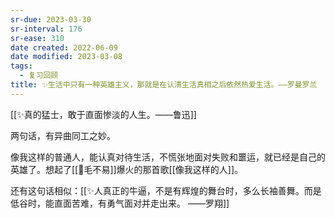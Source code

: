 ```yaml
---
sr-due: 2023-03-30
sr-interval: 176
sr-ease: 310
date created: 2022-06-09
date modified: 2023-03-08
tags:
  - 复习回顾
title: ✨生活中只有一种英雄主义，那就是在认清生活真相之后依然热爱生活。——罗曼罗兰
---
```


[[✨真的猛士，敢于直面惨淡的人生。——鲁迅]]

两句话，有异曲同工之妙。

像我这样的普通人，能认真对待生活，不慌张地面对失败和噩运，就已经是自己的英雄了。想起了[[🧑毛不易]]爆火的那首歌[[像我这样的人]]。

还有这句话相似：[[✨人真正的牛逼，不是有辉煌的舞台时，多么长袖善舞。而是低谷时，能直面苦难，有勇气面对并走出来。 ——罗翔]]
